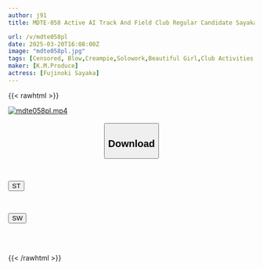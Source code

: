 ```yaml
---
author: j91
title: MDTE-058 Active AI Track And Field Club Regular Candidate Sayaka Fujinoki Private Training With Coach After School

url: /v/mdte058pl
date: 2025-03-20T16:08:00Z
image: "mdte058pl.jpg"
tags: [Censored, Blow,Creampie,Solowork,Beautiful Girl,Club Activities - Manager,Athlete	]
maker: [K.M.Produce]
actress: [Fujinoki Sayaka]
---
```



{{< rawhtml >}}

<div class="video" data-videoid="ApDLmrBkbKIXk02">
    <a href="javascript:;">
        <img src="/v/mdte058pl/mdte058pl.jpg" width="WIDTH" height="HEIGHT" alt="mdte058pl.mp4" loading="lazy">
    </a>
</div>

<script type="text/javascript" src="https://j91.asia/asset/on-demand-st.js"></script>

<br>
  <link rel="stylesheet" href="https://j91.asia/asset/bs5.css">
  
  <center>
  <button class="btn btn-primary" type="button" data-bs-toggle="collapse" data-bs-target=".multi-collapse" aria-expanded="false" aria-controls="multiCollapseExample1 multiCollapseExample2"><h2>Download</h2></button></center>
</p>
<div class="row">
  <div class="col">
    <div class="collapse multi-collapse" id="multiCollapseExample1">
      <div class="card card-body">
	      	      <br>
<div class="buttons">  
<p><a href="/v/mdte058pl/st.html" target="_blank"><button class="btn-hover color-3"><i class="fa fa-download"></i> ST</button></a></p></div>
    </div>
  </div>
</div>
  <div class="col">
    <div class="collapse multi-collapse" id="multiCollapseExample2">
      <div class="card card-body">
	      <br>
<div class="buttons">
<p><a href="/v/mdte058pl/sw.html" target="_blank"><button class="btn-hover color-2"><i class="fa fa-download"></i> SW</button></a></p></div>
<br><br>
      </div>
    </div>
  </div>
</div>

{{< /rawhtml >}}